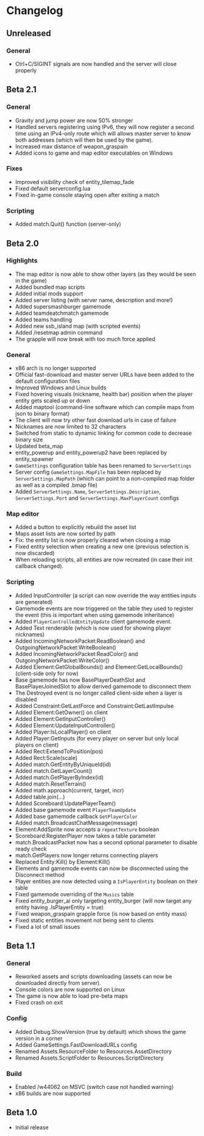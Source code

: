 # Changelog

## Unreleased

### General

* Ctrl+C/SIGINT signals are now handled and the server will close properly

## Beta 2.1

### General

* Gravity and jump power are now 50% stronger
* Handled servers registering using IPv6, they will now register a second time using an IPv4-only route which will allows master server to know both addresses (which will then be used by the game).
* Increased max distance of weapon_graspain
* Added icons to game and map editor executables on Windows

### Fixes

* Improved visibility check of entity_tilemap_fade
* Fixed default serverconfig.lua
* Fixed in-game console staying open after exiting a match

### Scripting

* Added match.Quit() function (server-only)

## Beta 2.0

### **Highlights**

* The map editor is now able to show other layers (as they would be seen in the game)
* Added bundled map scripts
* Added initial mods support
* Added server listing (with server name, description and more!)
* Added supersmashburger gamemode
* Added teamdeatchmatch gamemode
* Added teams handling
* Added new ssb_island map (with scripted events)
* Added /resetmap admin command
* The grapple will now break with too much force applied

### General

* x86 arch is no longer supported
* Official fast-download and master server URLs have been added to the default configuration files
* Improved Windows and Linux builds
* Fixed hovering visuals (nickname, health bar) position when the player entity gets scaled up or down
* Added maptool (command-line software which can compile maps from json to binary format)
* The client will now try other fast download urls in case of failure
* Nicknames are now limited to 32 characters
* Switched from static to dynamic linking for common code to decrease binary size
* Updated beta_map
* entity_powerup and entity_powerup2 have been replaced by entity_spawner
* `GameSettings` configuration table has been renamed to `ServerSettings`
* Server config `GameSettings.MapFile` has been replaced by `ServerSettings.MapPath` (which can point to a non-compiled map folder as well as a compiled .bmap file)
* Added `ServerSettings.Name`, `ServerSettings.Description`, `ServerSettings.Port` and `ServerSettings.MaxPlayerCount` configs

### Map editor

* Added a button to explicitly rebuild the asset list
* Maps asset lists are now sorted by path
* Fix: the entity list is now properly cleared when closing a map
* Fixed entity selection when creating a new one (previous selection is now discarded)
* When reloading scripts, all entities are now recreated (in case their init callback changed).

### Scripting

* Added InputController (a script can now override the way entities inputs are generated)
* Gamemode events are now triggered on the table they used to register the event (this is important when using gamemode inheritance)
* Added `PlayerControlledEntityUpdate` client gamemode event.
* Added Text renderable (which is now used for showing player nicknames)
* Added IncomingNetworkPacket:ReadBoolean() and OutgoingNetworkPacket:WriteBoolean()
* Added IncomingNetworkPacket:ReadColor() and OutgoingNetworkPacket:WriteColor()
* Added Element:GetGlobalBounds() and Element:GetLocalBounds() (client-side only for now)
* Base gamemode has now BasePlayerDeathSlot and BasePlayerJoinedSlot to allow derived gamemode to disconnect them
* The Destroyed event is no longer called client-side when a layer is disabled
* Added Constraint:GetLastForce and Constraint:GetLastImpulse
* Added Element:GetOwner() on client
* Added Element:GetInputController()
* Added Element:UpdateInputController()
* Added Player:IsLocalPlayer() on client
* Added Player:GetInputs (for every player on server but only local players on client)
* Added Rect:ExtendToPosition(pos)
* Added Rect:Scale(scale)
* Added match.GetEntityByUniqueId(id)
* Added match.GetLayerCount()
* Added match.GetPlayerByIndex(id)
* Added match.ResetTerrain()
* Added math.approach(current, target, incr)
* Added table.join(...)
* Added Scoreboard:UpdatePlayerTeam()
* Added base gamemode event `PlayerTeamUpdate`
* Added base gamemode callback `GetPlayerColor`
* Added match.BroadcastChatMessage(message)
* Element:AddSprite now accepts a `repeatTexture` boolean
* Scoreboard:RegisterPlayer now takes a table parameter
* match.BroadcastPacket now has a second optional parameter to disable ready check
* match.GetPlayers now longer returns connecting players
* Replaced Entity:Kill() by Element:Kill()
* Elements and gamemode events can now be disconnected using the Disconnect method
* Player entities are now detected using a `IsPlayerEntity` boolean on their table
* Fixed gamemode overriding of the `Musics` table
* Fixed entity_burger_ai only targeting entity_burger (will now target any entity having .IsPlayerEntity = true)
* Fixed weapon_graspain grapple force (is now based on entity mass)
* Fixed static entities movement not being sent to clients
* Fixed a lot of small issues

## Beta 1.1

### General

* Reworked assets and scripts downloading (assets can now be downloaded directly from server).
* Console colors are now supported on Linux
* The game is now able to load pre-beta maps
* Fixed crash on exit

### Config
* Added Debug.ShowVersion (true by default) which shows the game version in a corner
* Added GameSettings.FastDownloadURLs config
* Renamed Assets.ResourceFolder to Resources.AssetDirectory
* Renamed Assets.ScriptFolder to Resources.ScriptDirectory

### Build
* Enabled /w44062 on MSVC (switch case not handled warning)
* x86 builds are now supported

## Beta 1.0

* Initial release
